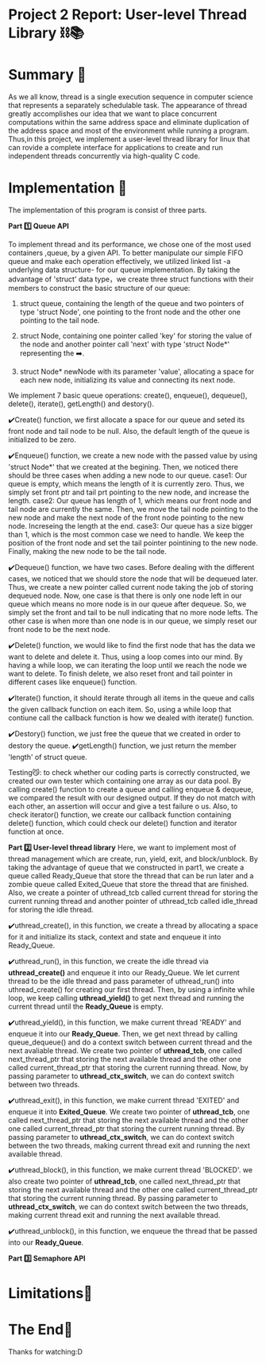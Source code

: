 # Project 2 Report: User-level Thread Library ⛓📚 

# Summary 🌟
As we all know, thread is a single execution sequence in computer science that represents a 
separately schedulable task. The appearance of thread greatly accomplishes our idea that we 
want to place concurrent computations within the same address space and eliminate duplication 
of the address space and most of the environment while running a program. Thus,in this project,
we implement a user-level thread library for linux that can rovide a complete interface for 
applications to create and run independent threads concurrently via high-quality C code.

# Implementation 🌟
The implementation of this program is consist of three parts.

**Part 1️⃣ Queue API**

To implement thread and its performance, we chose one of the most used containers ,queue, by 
a given API. To better manipulate our simple FIFO queue and make each operation effectively, 
we utilized linked list -a underlying data structure- for our queue implementation. By taking 
the advantage of 'struct' data type，we create three struct functions with their members to 
construct the basic structure of our queue:
1. struct queue, containing the length of the queue and two pointers of type 'struct Node', 
one pointing to the front node and the other one pointing to the tail node.

2. struct Node, containing one pointer called 'key' for storing the value of the node and 
another pointer call 'next' with type 'struct Node*' representing the ➡️.

3. struct Node* newNode with its parameter 'value', allocating a space for each new node, 
initializing its value and connecting its next node.

We implement 7 basic queue operations: create(), enqueue(), dequeue(),
delete(), iterate(), getLength() and destory().

✔️Create() function, we first allocate a space for our queue and seted its front node and tail 
node to be null. Also, the default length of the queue is initialized to be zero. 

✔️Enqueue() function, we create a new node with the passed value by using 'struct Node*' that 
we created at the begining. Then, we noticed there should be three cases when adding a new node 
to our queue. 
   case1:   Our queue is empty, which means the length of it is currently zero. Thus, we simply 
            set front ptr and tail prt pointing to the new node, and increase the length.
   case2:   Our queue has length of 1, which means our front node and tail node are currently the 
            same. Then, we move the tail node pointing to the new node and make the next node of 
            the front node pointing to the new node. Increseing the length at the end.
   case3:   Our queue has a size bigger than 1, which is the most common case we need to handle.
            We keep the position of the front node and set the tail pointer pointining to the new 
            node. Finally, making the new node to be the tail node.
      
✔️Dequeue() function, we have two cases. Before dealing with the different cases, we noticed
that we should store the node that will be dequeued later. Thus, we create a new pointer called
current node taking the job of storing dequeued node. Now, one case is that there is only one node
left in our queue which means no more node is in our queue after dequeue. So, we simply set the
front and tail to be null indicating that no more node lefts. The other case is when more than one 
node is in our queue, we simply reset our front node to be the next node. 

✔️Delete() function, we would like to find the first node that has the data we want to delete and 
delete it. Thus, using a loop comes into our mind. By having a while loop, we can iterating the loop 
until we reach the node we want to delete. To finish delete, we also reset front and tail pointer in 
different cases like enqueue() function.

✔️Iterate() function, it should iterate through all items in the queue and calls the given callback 
function on each item. So, using a while loop that contiune call the callback function is how we 
dealed with iterate() function.

✔️Destory() function, we just free the queue that we created in order to destory the queue. 
✔️getLength() function, we just return the member 'length' of struct queue.

Testing😼: to check whether our coding parts is correctly constructed, we created our own tester which 
containing one array as our data pool. By calling create() function to create a queue and calling 
enqueue & dequeue, we compared the result with our designed output. If they do not match with each 
other, an assertion will occur and give a test failure o us. Also, to check iterator() function, we
create our callback function containing delete() function, which could check our delete() function
and iterator function at once. 

**Part 2️⃣ User-level thread library**
Here, we want to implement most of thread management which are create, run, yield, exit, and block/unblock.
By taking the advantage of queue that we constructed in part1, we create a queue called Ready_Queue that
store the thread that can be run later and a zombie queue called Exited_Queue that store the thread that 
are finished. Also, we create a pointer of uthread_tcb called current thread for storing the current running 
thread and another pointer of uthread_tcb called idle_thread for storing the idle thread. 

✔️uthread_create(), in this function, we create a thread by allocating a space for it and initialize its 
stack, context and state and enqueue it into Ready_Queue. 

✔️uthread_run(), in this function, we create the idle thread via **uthread_create()** and enqueue it into our
Ready_Queue. We let current thread to be the idle thread and pass parameter of uthread_run() into uthread_create()
for creating our first thread. Then, by using a infinite while loop, we keep calling **uthread_yield()** to get 
next thread and running the current thread until the **Ready_Queue** is empty.

✔️uthread_yield(), in this function, we make current thread 'READY' and enqueue it into our **Ready_Queue**. Then, 
we get next thread by calling queue_dequeue() and do a context switch between current thread and the next 
avaliable thread. We create two pointer of **uthread_tcb**, one called next_thread_ptr that storing the next 
available thread and the other one called current_thread_ptr that storing the current running thread. Now, by
passing parameter to **uthread_ctx_switch**, we can do context switch between two threads.

✔️uthread_exit(), in this function, we make current thread 'EXITED' and enqueue it into **Exited_Queue**. We create 
two pointer of **uthread_tcb**, one called next_thread_ptr that storing the next available thread and the other 
one called current_thread_ptr that storing the current running thread. By passing parameter to **uthread_ctx_switch**,
we can do context switch between the two threads, making current thread exit and running the next available thread.

✔️uthread_block(), in this function,  we make current thread 'BLOCKED'. we also create two pointer of **uthread_tcb**, 
one called next_thread_ptr that storing the next available thread and the other one called current_thread_ptr that storing the current running thread. By passing parameter to **uthread_ctx_switch**, we can do context switch between the two threads, making current 
thread exit and running the next available thread.

✔️uthread_unblock(), in this function, we enqueue the thread that be passed into our **Ready_Queue**. 



**Part 3️⃣ Semaphore API**

# Limitations🌟
   
# The End🌟
Thanks for watching:D

                                 
